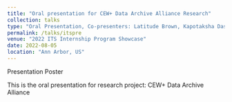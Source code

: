 ```yaml
---
title: "Oral presentation for CEW+ Data Archive Alliance Research"
collection: talks
type: "Oral Presentation, Co-presenters: Latitude Brown, Kapotaksha Das, Gary Huang"
permalink: /talks/itspre
venue: "2022 ITS Internship Program Showcase"
date: 2022-08-05
location: "Ann Arbor, US"
---
```


   <a onclick='window.open("https://drive.google.com/file/d/1VbRs2XvMhciHrGDjGok_QJ3G0yu3s-tR/view?usp=sharing","_blank")'>Presentation</a>
   <a onclick='window.open("https://drive.google.com/file/d/1oQMiIlM5GEiRh4jwzy33j36nePM2A4Mh/view?usp=sharing","_blank")'>Poster</a>


This is the oral presentation for research project: CEW+ Data Archive Alliance
